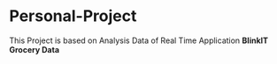 # Personal-Project
This Project is based on Analysis Data of Real Time Application **BlinkIT Grocery Data**

